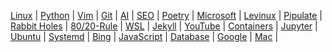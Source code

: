 
[Linux](/linux/) | [Python](/python/) | [Vim](/vim/) | [Git](/git/) | 
[AI](/ai/) | [SEO](/seo/) | [Poetry](/poetry/) | [Microsoft](/microsoft/) | 
[Levinux](/levinux/) | [Pipulate](/pipulate/) | [Rabbit Holes](/rabbit-holes/) | [80/20-Rule](/80-20-rule/) | 
[WSL](/wsl/) | [Jekyll](/jekyll/) | [YouTube](/youtube/) | [Containers](/container/) | 
[Jupyter](/jupyter/) | [Ubuntu](/ubuntu/) | [Systemd](/systemd/) | [Bing](/bing/) | 
[JavaScript](/javascript/) | [Database](/database/) | [Google](/google/) | [Mac](/mac/) | 